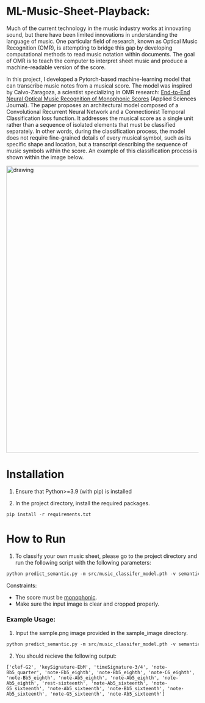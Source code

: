 # ML-Music-Sheet-Playback: 

Much of the current technology in the music industry works at innovating sound, but there have been limited innovations in understanding the language of music. One particular field of research, known as Optical Music Recognition (OMR), is attempting to bridge this gap by developing computational methods to read music notation within documents. The goal of OMR is to teach the computer to interpret sheet music and produce a machine-readable version of the score.

In this project, I developed a Pytorch-based machine-learning model that can transcribe music notes from a musical score. The model was inspired by Calvo-Zaragoza, a scientist specializing in OMR research: [End-to-End Neural Optical Music Recognition of Monophonic Scores](https://www.mdpi.com/2076-3417/8/4/606) (Applied Sciences Journal). The paper proposes an architectural model composed of a Convolutional Recurrent Neural Network and a Connectionist Temporal Classification loss function. It addresses the musical score as a single unit rather than a sequence of isolated elements that must be classified separately. In other words, during the classification process, the model does not require fine-grained details of every musical symbol, such as its specific shape and location, but a transcript describing the sequence of music symbols within the score. An example of this classification process is shown within the image below.

<img src="https://user-images.githubusercontent.com/59242538/132921015-682197f4-2b13-4670-86f3-231922f7e4f5.png" alt="drawing" width="1000" height="750"/>


# Installation 

1. Ensure that Python>=3.9 (with pip) is installed

2. In the project directory, install the required packages. 
```python
pip install -r requirements.txt
```

# How to Run

1. To classify your own music sheet, please go to the project directory and run the following script with the following parameters: 
```python 
python predict_semantic.py -m src/music_classifer_model.pth -v semantics/vocabulary_semantic.txt -f [input_image]
``` 

Constraints: 
- The score must be [monophonic](https://www.collinsdictionary.com/dictionary/english/monophonic). 
- Make sure the input image is clear and cropped properly. 

### Example Usage:
  1. Input the sample.png image provided in the sample_image directory. 
 ``` python 
 python predict_semantic.py -m src/music_classifer_model.pth -v semantics/vocabulary_semantic.txt -f sample_image/sample.png
 ``` 
2. You should recieve the following output:
```
['clef-G2', 'keySignature-EbM', 'timeSignature-3/4', 'note-Bb5_quarter', 'note-Eb5_eighth', 'note-Bb5_eighth', 'note-C6_eighth', 'note-Bb5_eighth', 'note-Ab5_eighth', 'note-Ab5_eighth', 'note-Ab5_eighth', 'rest-sixteenth', 'note-Ab5_sixteenth', 'note-G5_sixteenth', 'note-Ab5_sixteenth', 'note-Bb5_sixteenth', 'note-Ab5_sixteenth', 'note-G5_sixteenth', 'note-Ab5_sixteenth']
```

